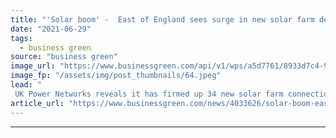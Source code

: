 ```yaml
---
title: "'Solar boom' -  East of England sees surge in new solar farm developments"
date: "2021-06-29"
tags: 
  - business green
source: "business green"
image_url: "https://www.businessgreen.com/api/v1/wps/a5d7761/8933d7c4-95a0-4444-b3ba-b12b5dadb1f3/1/UKPN-solar-185x114.jpeg"
image_fp: "/assets/img/post_thumbnails/64.jpeg"
lead: "
 UK Power Networks reveals it has firmed up 34 new solar farm connection contracts in just three eastern counties since the start of the year ..."
article_url: "https://www.businessgreen.com/news/4033626/solar-boom-east-england-surge-solar-farm-developments"
---
```


---
